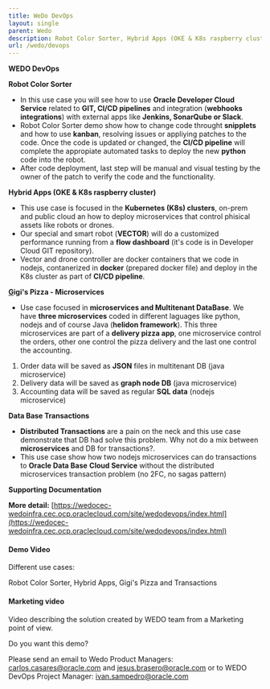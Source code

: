 ```yaml
---
title: WeDo DevOps
layout: single
parent: Wedo
description: Robot Color Sorter, Hybrid Apps (OKE & K8s raspberry cluster), Gigi's Pizza - Microservices & Data Base Transactions
url: /wedo/devops
---
```


**WEDO DevOps**

**Robot Color Sorter**

  * In this use case you will see how to use **Oracle Developer Cloud Service** related to **GIT, CI/CD pipelines** and integration (**webhooks integrations**) with external apps like **Jenkins, SonarQube or Slack**.
  * Robot Color Sorter demo show how to change code throught **snipplets** and how to use **kanban**, resolving issues or appliying patches to the code. Once the code is updated or changed, the **CI/CD pipeline** will complete the appropiate automated tasks to deploy the new **python** code into the robot.
  * After code deployment, last step will be manual and visual testing by the owner of the patch to verify the code and the functionality.

**Hybrid Apps (OKE & K8s raspberry cluster)**

  * This use case is focused in the **Kubernetes (K8s) clusters**, on-prem and public cloud an how to deploy microservices that control phisical assets like robots or drones.
  * Our special and smart robot (**VECTOR**) will do a customized performance running from a **flow dashboard** (it's code is in Developer Cloud GIT repository).
  * Vector and drone controller are docker containers that we code in nodejs, contanerized in **docker** (prepared docker file) and deploy in the K8s cluster as part of **CI/CD pipeline**.

**[G](https://wedocec-wedoinfra.cec.ocp.oraclecloud.com/site/wedodevops/use-cases/gigis-pizza.html)igi's Pizza - Microservices**

  * Use case focused in **microservices and Multitenant DataBase**. We have **three microservices** coded in different laguages like python, nodejs and of course Java (**helidon framework**). This three microservices are part of a **delivery pizza app**, one microservice control the orders, other one control the pizza delivery and the last one control the accounting.
  1. Order data will be saved as **JSON** files in multitenant DB (java microservice)
  2. Delivery data will be saved as **graph node DB** (java microservice)
  3. Accounting data will be saved as regular **SQL data** (nodejs microservice)

**Data Base Transactions**

  * **Distributed Transactions** are a pain on the neck and this use case demonstrate that DB had solve this problem. Why not do a mix between **microservices** and DB for transactions?. 
  * This use case show how two nodejs microservices can do transactions to **Oracle Data Base** **Cloud Service** without the distributed microservices transaction problem (no 2FC, no sagas pattern)

 

**Supporting Documentation**

**More detail:** [https://wedocec-wedoinfra.cec.ocp.oraclecloud.com/site/wedodevops/index.html](https://wedocec-wedoinfra.cec.ocp.oraclecloud.com/site/wedodevops/index.html)

#### Demo Video

Different use cases:

Robot Color Sorter, Hybrid Apps, Gigi's Pizza and Transactions

#### Marketing video

Video describing the solution created by WEDO team from a Marketing point of view.

Do you want this demo?

Please send an email to Wedo Product Managers: carlos.casares@oracle.com and jesus.brasero@oracle.com or to WEDO DevOps Project Manager: ivan.sampedro@oracle.com

